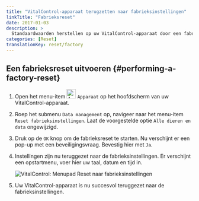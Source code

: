 ```yaml
---
title: "VitalControl-apparaat terugzetten naar fabrieksinstellingen"
linkTitle: "Fabrieksreset"
date: 2017-01-03
description: >
  Standaardwaarden herstellen op uw VitalControl-apparaat door een fabrieksreset uit te voeren.
categories: [Reset]
translationKey: reset/factory
---
```

## Een fabrieksreset uitvoeren {#performing-a-factory-reset}

1. Open het menu-item <img src="/icons/device.svg" width="25" align="bottom" alt="Apparaat" /> `Apparaat` op het hoofdscherm van uw VitalControl-apparaat.

2. Roep het submenu `Data management` op, navigeer naar het menu-item `Reset fabrieksinstellingen`. Laat de voorgestelde optie `Alle dieren en data` ongewijzigd.

3. Druk op de `OK` knop om de fabrieksreset te starten. Nu verschijnt er een pop-up met een beveiligingsvraag. Bevestig hier met `Ja`.

4. Instellingen zijn nu teruggezet naar de fabrieksinstellingen. Er verschijnt een opstartmenu, voer hier uw taal, datum en tijd in.

   ![VitalControl: Menupad Reset naar fabrieksinstellingen](../images/resetdevice.png "Reset fabrieksinstellingen")

5. Uw VitalControl-apparaat is nu succesvol teruggezet naar de fabrieksinstellingen.
